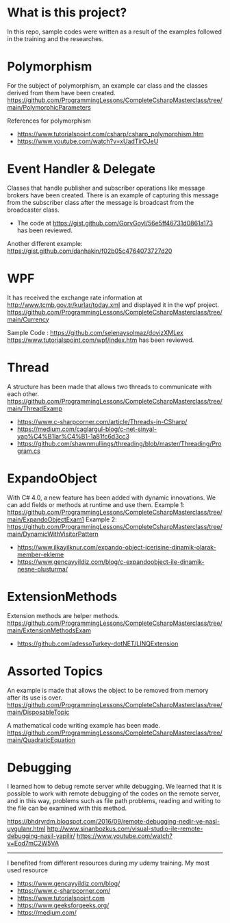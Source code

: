 # What is this project?

In this repo, sample codes were written as a result of the examples followed in the training and the researches.

# Polymorphism
For the subject of polymorphism, an example car class and the classes derived from them have been created. 
https://github.com/ProgrammingLessons/CompleteCsharpMasterclass/tree/main/PolymorphicParameters

References for polymorphism
* https://www.tutorialspoint.com/csharp/csharp_polymorphism.htm
* https://www.youtube.com/watch?v=xUadTirOJeU


# Event Handler & Delegate
Classes that handle publisher and subscriber operations like message brokers have been created. There is an example of capturing this message from the subscriber class after the message is broadcast from the broadcaster class.

* The code at https://gist.github.com/GorvGoyl/56e5ff46731d0861a173 has been reviewed.

Another different example: https://gist.github.com/danhakin/f02b05c4764073727d20


# WPF
It has received the exchange rate information at http://www.tcmb.gov.tr/kurlar/today.xml and displayed it in the wpf project.
https://github.com/ProgrammingLessons/CompleteCsharpMasterclass/tree/main/Currency

Sample Code : https://github.com/selenaysolmaz/dovizXMLex
https://www.tutorialspoint.com/wpf/index.htm has been reviewed.


# Thread
A structure has been made that allows two threads to communicate with each other.
https://github.com/ProgrammingLessons/CompleteCsharpMasterclass/tree/main/ThreadExamp

* https://www.c-sharpcorner.com/article/Threads-in-CSharp/
* https://medium.com/caglargul-blog/c-net-sinyal-yap%C4%B1lar%C4%B1-1a81fc6d3cc3
* https://github.com/shawnmullings/threading/blob/master/Threading/Program.cs


# ExpandoObject
With C# 4.0, a new feature has been added with dynamic innovations. We can add fields or methods at runtime and use them.
Example 1: https://github.com/ProgrammingLessons/CompleteCsharpMasterclass/tree/main/ExpandoObjectExam1
Example 2: https://github.com/ProgrammingLessons/CompleteCsharpMasterclass/tree/main/DynamicWithVisitorPattern

* https://www.ilkayilknur.com/expando-object-icerisine-dinamik-olarak-member-ekleme
* https://www.gencayyildiz.com/blog/c-expandoobject-ile-dinamik-nesne-olusturma/


# ExtensionMethods
Extension methods are helper methods.
https://github.com/ProgrammingLessons/CompleteCsharpMasterclass/tree/main/ExtensionMethodsExam

* https://github.com/adessoTurkey-dotNET/LINQExtension


# Assorted Topics
An example is made that allows the object to be removed from memory after its use is over.
https://github.com/ProgrammingLessons/CompleteCsharpMasterclass/tree/main/DisposableTopic

A mathematical code writing example has been made.
https://github.com/ProgrammingLessons/CompleteCsharpMasterclass/tree/main/QuadraticEquation

# Debugging
I learned how to debug remote server while debugging. We learned that it is possible to work with remote debugging of the codes on the remote server, and in this way, problems such as file path problems, reading and writing to the file can be examined with this method.

https://bhdryrdm.blogspot.com/2016/09/remote-debugging-nedir-ve-nasl-uygulanr.html
http://www.sinanbozkus.com/visual-studio-ile-remote-debugging-nasil-yapilir/
https://www.youtube.com/watch?v=Eod7mC2W5VA

<hr>

I benefited from different resources during my udemy training.
My most used resource
* https://www.gencayyildiz.com/blog/
* https://www.c-sharpcorner.com/
* https://www.tutorialspoint.com
* https://www.geeksforgeeks.org/
* https://medium.com/
